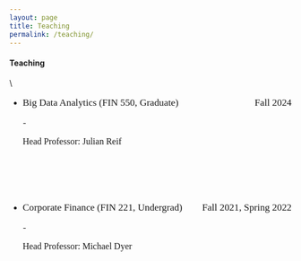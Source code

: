 ```yaml
---
layout: page
title: Teaching
permalink: /teaching/
---
```

  
#### **Teaching** <br>
\
* <p style="font-family: Times New Roman; font-size: 13pt"> Big Data Analytics (FIN 550, Graduate) <span style="float:right;"> Fall 2024 </span></p>
  - <p style="font-family: Times New Roman; font-size: 12pt"> Head Professor: Julian Reif </p><br>

<br />
<br />

* <p style="font-family: Times New Roman; font-size: 13pt"> Corporate Finance (FIN 221, Undergrad) <span style="float:right;"> Fall 2021, Spring 2022 </span></p>
  - <p style="font-family: Times New Roman; font-size: 12pt"> Head Professor: Michael Dyer </p><br>
